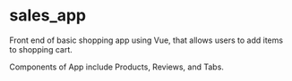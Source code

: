 # sales_app
Front end of basic shopping app using Vue, that allows users to add items to 
shopping cart.

Components of App include Products, Reviews, and Tabs. 

